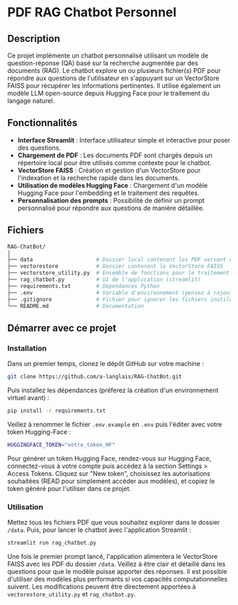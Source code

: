# PDF RAG Chatbot Personnel

## Description

Ce projet implémente un chatbot personnalisé utilisant un modèle de question-réponse (QA) basé sur la recherche augmentée par des documents (RAG). Le chatbot explore un ou plusieurs fichier(s) PDF pour répondre aux questions de l'utilisateur en s'appuyant sur un VectorStore FAISS pour récupérer les informations pertinentes. Il utilise également un modèle LLM open-source depuis Hugging Face pour le traitement du langage naturel.

## Fonctionnalités

* **Interface Streamlit** : Interface utilisateur simple et interactive pour poser des questions.
* **Chargement de PDF** : Les documents PDF sont chargés depuis un répertoire local pour être utilisés comme contexte pour le chatbot.
* **VectorStore FAISS** : Création et gestion d'un VectorStore pour l'indexation et la recherche rapide dans les documents.
* **Utilisation de modèles Hugging Face** : Chargement d'un modèle Hugging Face pour l'embedding et le traitement des requêtes.
* **Personnalisation des prompts** : Possibilité de définir un prompt personnalisé pour répondre aux questions de manière détaillée.

## Fichiers

```bash
RAG-ChatBot/
│
├── data                    # Dossier local contenant les PDF servant de ressources
├── vectorestore            # Dossier contenant le VectorStore FAISS
├── vectorstore_utility.py  # Ensemble de fonctions pour le traitement des PDF et la création de la BDD
├── rag_chatbot.py          # UI de l'application (streamlit)
├── requirements.txt        # Dépendances Python
├── .env                    # Variable d'environnement (pensez à rajouter votre API Hugging-Face)
├── .gitignore              # Fichier pour ignorer les fichiers inutiles dans Git
└── README.md               # Documentation
```

## Démarrer avec ce projet
### Installation

Dans un premier temps, clonez le dépôt GitHub sur votre machine :

```bash
git clone https://github.com/a-langlais/RAG-ChatBot.git
```

Puis installez les dépendances (préferez la création d'un environnement virtuel avant) :

```bash
pip install -r requirements.txt
```

Veillez à renommer le fichier `.env.example` en `.env` puis l'éditer avec votre token Hugging-Face :

```bash
HUGGINGFACE_TOKEN="votre_token_HF"
```

Pour générer un token Hugging Face, rendez-vous sur Hugging Face, connectez-vous à votre compte puis accèdez à la section Settings > Access Tokens. 
Cliquez sur "New token", choisissez les autorisations souhaitées (READ pour simplement accéder aux modèles), et copiez le token généré pour l'utiliser dans ce projet.

### Utilisation

Mettez tous les fichiers PDF que vous souhaitez explorer dans le dossier `/data`.
Puis, pour lancer le chatbot avec l'application Streamlit :

```python
streamlit run rag_chatbot.py
```

Une fois le premier prompt lancé, l'application alimentera le VectorStore FAISS avec les PDF du dossier `/data`.
Veillez à être clair et détaillé dans les questions pour que le modèle puisse apporter des réponses.
Il est possible d'utiliser des modèles plus performants si vos capacités computationnelles suivent. Les modifications peuvent être directement apportées à `vectorestore_utility.py` et `rag_chatbot.py`.
